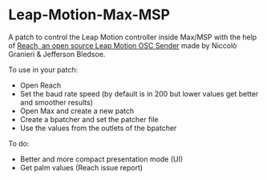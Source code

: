 # Leap-Motion-Max-MSP
A patch to control the Leap Motion controller inside Max/MSP with the help of [Reach, an open source Leap Motion OSC Sender](https://github.com/NiccoloGranieri/Reach) made by Niccolò Granieri & Jefferson Bledsoe.

To use in your patch:
- Open Reach
- Set the baud rate speed (by default is in 200 but lower values get better and smoother results)
- Open Max and create a new patch
- Create a bpatcher and set the patcher file
- Use the values from the outlets of the bpatcher

To do:
- Better and more compact presentation mode (UI)
- Get palm values (Reach issue report)

